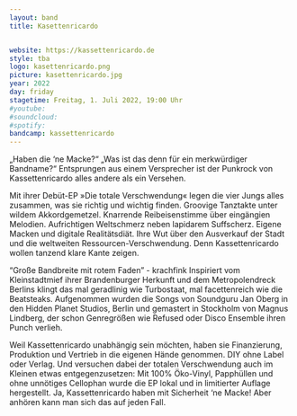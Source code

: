 ```yaml
---
layout: band
title: Kasettenricardo


website: https://kassettenricardo.de
style: tba
logo: kasettenricardo.png
picture: kasettenricardo.jpg
year: 2022
day: friday
stagetime: Freitag, 1. Juli 2022, 19:00 Uhr
#youtube:
#soundcloud:
#spotify:
bandcamp: kassettenricardo
---
```


„Haben die ‘ne Macke?“ „Was ist das denn für ein merkwürdiger Bandname?“
Entsprungen aus einem Versprecher ist der Punkrock von Kassettenricardo alles
andere als ein Versehen.


Mit ihrer Debüt-EP »Die totale Verschwendung« legen die vier Jungs alles
zusammen, was sie richtig und wichtig finden. Groovige Tanztakte unter wildem
Akkordgemetzel. Knarrende Reibeisenstimme über eingängien Melodien.
Aufrichtigen Weltschmerz neben lapidarem Suffscherz. Eigene Macken und digitale
Realitätsdiät. Ihre Wut über den Ausverkauf der Stadt und die weltweiten
Ressourcen-Verschwendung. Denn Kassettenricardo wollen tanzend klare Kante
zeigen.


“Große Bandbreite mit rotem Faden” - krachfink Inspiriert vom Kleinstadtmief
ihrer Brandenburger Herkunft und dem Metropolendreck Berlins klingt das mal
geradlinig wie Turbostaat, mal facettenreich wie die Beatsteaks. Aufgenommen
wurden die Songs von Soundguru Jan Oberg in den Hidden Planet Studios, Berlin
und gemastert in Stockholm von Magnus Lindberg, der schon Genregrößen wie
Refused oder Disco Ensemble ihren Punch verlieh.


Weil Kassettenricardo unabhängig sein möchten, haben sie Finanzierung,
Produktion und Vertrieb in die eigenen Hände genommen. DIY ohne Label oder
Verlag. Und versuchen dabei der totalen Verschwendung auch im Kleinen etwas
entgegenzusetzen: Mit 100% Öko-Vinyl, Papphüllen und ohne unnötiges Cellophan
wurde die EP lokal und in limitierter Auflage hergestellt. Ja, Kassettenricardo
haben mit Sicherheit ‘ne Macke! Aber anhören kann man sich das auf jeden Fall.

